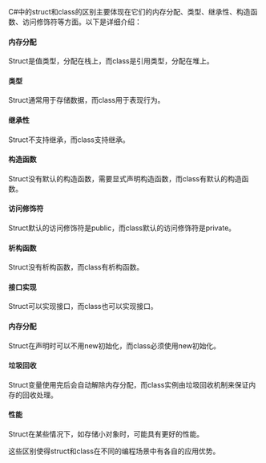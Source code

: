 C#中的struct和class的区别主要体现在它们的内存分配、类型、继承性、构造函数、访问修饰符等方面。以下是详细介绍：



#### 内存分配

Struct是值类型，分配在栈上，而class是引用类型，分配在堆上。

#### 类型

Struct通常用于存储数据，而class用于表现行为。

#### 继承性

Struct不支持继承，而class支持继承。

#### 构造函数

Struct没有默认的构造函数，需要显式声明构造函数，而class有默认的构造函数。

#### 访问修饰符

Struct默认的访问修饰符是public，而class默认的访问修饰符是private。

#### 析构函数

Struct没有析构函数，而class有析构函数。

#### 接口实现

Struct可以实现接口，而class也可以实现接口。

#### 内存分配

Struct在声明时可以不用new初始化，而class必须使用new初始化。

#### 垃圾回收

Struct变量使用完后会自动解除内存分配，而class实例由垃圾回收机制来保证内存的回收处理。

#### 性能

Struct在某些情况下，如存储小对象时，可能具有更好的性能。

这些区别使得struct和class在不同的编程场景中有各自的应用优势。
